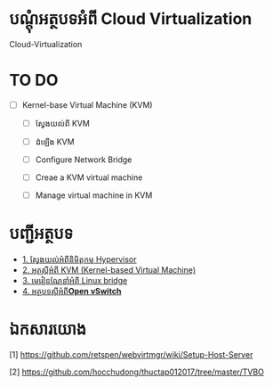 
បណ្ដុំអត្ថបទអំពី Cloud Virtualization
====================================

Cloud-Virtualization

# TO DO

- [ ] Kernel-base Virtual Machine (KVM)
  - [ ] ស្វែងយល់ពី KVM
  - [ ] ដំឡើង KVM
  - [ ] Configure Network Bridge
  - [ ] Creae a KVM virtual machine
  - [ ] Manage virtual machine in KVM


# បញ្ជីអត្ថបទ

* [1. ស្វែងយល់អំពីនិមិត្តកម្ម Hypervisor](./docs/hypervisor.md)
* [2. អត្ថស្ដីអំពី KVM (Kernel-based Virtual Machine)](./docs/KVM.md)
* [3. មេរៀនណែនាំអំពី Linux bridge](./docs/linux_bridge.md)
* [4. អត្ថបទស្ដីអំពី**Open vSwitch**](./docs/ovs_intro.md)

# ឯកសារយោង

[1] https://github.com/retspen/webvirtmgr/wiki/Setup-Host-Server

[2] https://github.com/hocchudong/thuctap012017/tree/master/TVBO